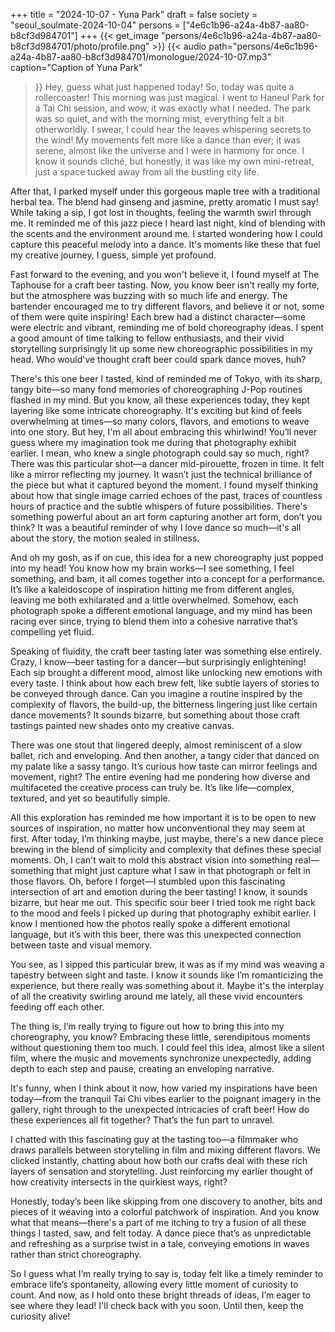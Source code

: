 +++
title = "2024-10-07 - Yuna Park"
draft = false
society = "seoul_soulmate-2024-10-04"
persons = ["4e6c1b96-a24a-4b87-aa80-b8cf3d984701"]
+++
{{< get_image "persons/4e6c1b96-a24a-4b87-aa80-b8cf3d984701/photo/profile.png" >}}
{{< audio
    path="persons/4e6c1b96-a24a-4b87-aa80-b8cf3d984701/monologue/2024-10-07.mp3" 
    caption="Caption of Yuna Park"
>}}
Hey, guess what just happened today!
So, today was quite a rollercoaster! This morning was just magical. I went to Haneul Park for a Tai Chi session, and wow, it was exactly what I needed. The park was so quiet, and with the morning mist, everything felt a bit otherworldly. I swear, I could hear the leaves whispering secrets to the wind! My movements felt more like a dance than ever; it was serene, almost like the universe and I were in harmony for once. I know it sounds cliché, but honestly, it was like my own mini-retreat, just a space tucked away from all the bustling city life. 

After that, I parked myself under this gorgeous maple tree with a traditional herbal tea. The blend had ginseng and jasmine, pretty aromatic I must say! While taking a sip, I got lost in thoughts, feeling the warmth swirl through me. It reminded me of this jazz piece I heard last night, kind of blending with the scents and the environment around me. I started wondering how I could capture this peaceful melody into a dance. It's moments like these that fuel my creative journey, I guess, simple yet profound.

Fast forward to the evening, and you won't believe it, I found myself at The Taphouse for a craft beer tasting. Now, you know beer isn't really my forte, but the atmosphere was buzzing with so much life and energy. The bartender encouraged me to try different flavors, and believe it or not, some of them were quite inspiring! Each brew had a distinct character—some were electric and vibrant, reminding me of bold choreography ideas. I spent a good amount of time talking to fellow enthusiasts, and their vivid storytelling surprisingly lit up some new choreographic possibilities in my head. Who would've thought craft beer could spark dance moves, huh? 

There's this one beer I tasted, kind of reminded me of Tokyo, with its sharp, tangy bite—so many fond memories of choreographing J-Pop routines flashed in my mind. But you know, all these experiences today, they kept layering like some intricate choreography. It's exciting but kind of feels overwhelming at times—so many colors, flavors, and emotions to weave into one story. But hey, I'm all about embracing this whirlwind!
You’ll never guess where my imagination took me during that photography exhibit earlier. I mean, who knew a single photograph could say so much, right? There was this particular shot—a dancer mid-pirouette, frozen in time. It felt like a mirror reflecting my journey. It wasn’t just the technical brilliance of the piece but what it captured beyond the moment. I found myself thinking about how that single image carried echoes of the past, traces of countless hours of practice and the subtle whispers of future possibilities. There's something powerful about an art form capturing another art form, don’t you think? It was a beautiful reminder of why I love dance so much—it's all about the story, the motion sealed in stillness.

And oh my gosh, as if on cue, this idea for a new choreography just popped into my head! You know how my brain works—I see something, I feel something, and bam, it all comes together into a concept for a performance. It’s like a kaleidoscope of inspiration hitting me from different angles, leaving me both exhilarated and a little overwhelmed. Somehow, each photograph spoke a different emotional language, and my mind has been racing ever since, trying to blend them into a cohesive narrative that’s compelling yet fluid.

Speaking of fluidity, the craft beer tasting later was something else entirely. Crazy, I know—beer tasting for a dancer—but surprisingly enlightening! Each sip brought a different mood, almost like unlocking new emotions with every taste. I think about how each brew felt, like subtle layers of stories to be conveyed through dance. Can you imagine a routine inspired by the complexity of flavors, the build-up, the bitterness lingering just like certain dance movements? It sounds bizarre, but something about those craft tastings painted new shades onto my creative canvas.

There was one stout that lingered deeply, almost reminiscent of a slow ballet, rich and enveloping. And then another, a tangy cider that danced on my palate like a sassy tango. It’s curious how taste can mirror feelings and movement, right? The entire evening had me pondering how diverse and multifaceted the creative process can truly be. It’s like life—complex, textured, and yet so beautifully simple.

All this exploration has reminded me how important it is to be open to new sources of inspiration, no matter how unconventional they may seem at first. After today, I’m thinking maybe, just maybe, there's a new dance piece brewing in the blend of simplicity and complexity that defines these special moments. Oh, I can't wait to mold this abstract vision into something real—something that might just capture what I saw in that photograph or felt in those flavors.
Oh, before I forget—I stumbled upon this fascinating intersection of art and emotion during the beer tasting! I know, it sounds bizarre, but hear me out. This specific sour beer I tried took me right back to the mood and feels I picked up during that photography exhibit earlier. I know I mentioned how the photos really spoke a different emotional language, but it’s with this beer, there was this unexpected connection between taste and visual memory. 

You see, as I sipped this particular brew, it was as if my mind was weaving a tapestry between sight and taste. I know it sounds like I’m romanticizing the experience, but there really was something about it. Maybe it's the interplay of all the creativity swirling around me lately, all these vivid encounters feeding off each other. 

The thing is, I’m really trying to figure out how to bring this into my choreography, you know? Embracing these little, serendipitous moments without questioning them too much. I could feel this idea, almost like a silent film, where the music and movements synchronize unexpectedly, adding depth to each step and pause, creating an enveloping narrative. 

It's funny, when I think about it now, how varied my inspirations have been today—from the tranquil Tai Chi vibes earlier to the poignant imagery in the gallery, right through to the unexpected intricacies of craft beer! How do these experiences all fit together? That’s the fun part to unravel.

I chatted with this fascinating guy at the tasting too—a filmmaker who draws parallels between storytelling in film and mixing different flavors. We clicked instantly, chatting about how both our crafts deal with these rich layers of sensation and storytelling. Just reinforcing my earlier thought of how creativity intersects in the quirkiest ways, right?

Honestly, today’s been like skipping from one discovery to another, bits and pieces of it weaving into a colorful patchwork of inspiration. And you know what that means—there's a part of me itching to try a fusion of all these things I tasted, saw, and felt today. A dance piece that’s as unpredictable and refreshing as a surprise twist in a tale, conveying emotions in waves rather than strict choreography. 

So I guess what I’m really trying to say is, today felt like a timely reminder to embrace life’s spontaneity, allowing every little moment of curiosity to count. And now, as I hold onto these bright threads of ideas, I’m eager to see where they lead!
I'll check back with you soon. Until then, keep the curiosity alive!
